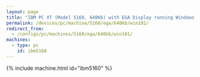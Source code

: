 ```yaml
---
layout: page
title: "IBM PC XT (Model 5160, 640Kb) with EGA Display running Windows 1.01"
permalink: /devices/pc/machine/5160/ega/640kb/win101/
redirect_from:
  - /configs/pc/machines/5160/ega/640kb/win101/
machines:
  - type: pc
    id: ibm5160
---
```


{% include machine.html id="ibm5160" %}
